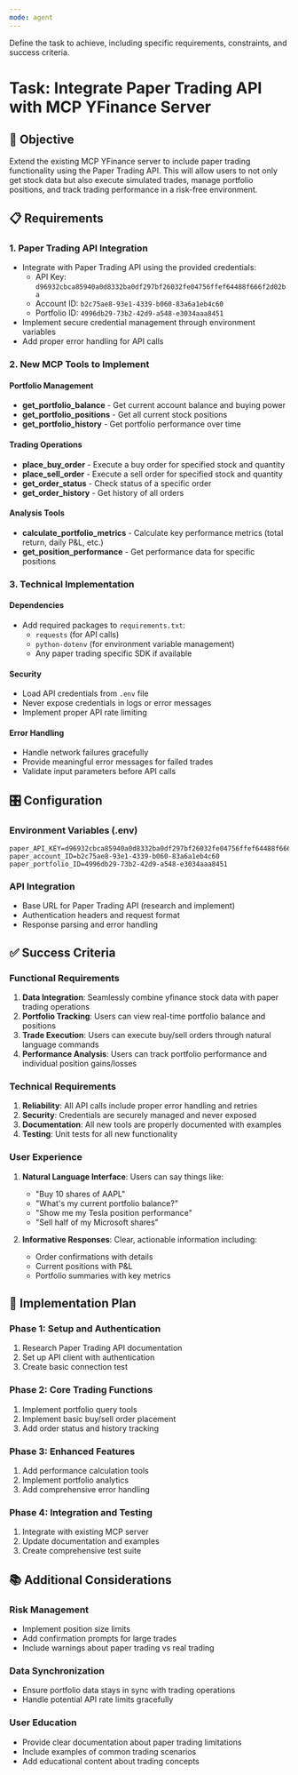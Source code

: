 ```yaml
---
mode: agent
---
```

Define the task to achieve, including specific requirements, constraints, and success criteria.

# Task: Integrate Paper Trading API with MCP YFinance Server

## 🎯 Objective
Extend the existing MCP YFinance server to include paper trading functionality using the Paper Trading API. This will allow users to not only get stock data but also execute simulated trades, manage portfolio positions, and track trading performance in a risk-free environment.

## 📋 Requirements

### 1. Paper Trading API Integration
- Integrate with Paper Trading API using the provided credentials:
  - API Key: `d96932cbca85940a0d8332ba0df297bf26032fe04756ffef64488f666f2d02ba`
  - Account ID: `b2c75ae8-93e1-4339-b060-83a6a1eb4c60` 
  - Portfolio ID: `4996db29-73b2-42d9-a548-e3034aaa8451`
- Implement secure credential management through environment variables
- Add proper error handling for API calls

### 2. New MCP Tools to Implement

#### Portfolio Management
- **get_portfolio_balance** - Get current account balance and buying power
- **get_portfolio_positions** - Get all current stock positions
- **get_portfolio_history** - Get portfolio performance over time

#### Trading Operations  
- **place_buy_order** - Execute a buy order for specified stock and quantity
- **place_sell_order** - Execute a sell order for specified stock and quantity
- **get_order_status** - Check status of a specific order
- **get_order_history** - Get history of all orders

#### Analysis Tools
- **calculate_portfolio_metrics** - Calculate key performance metrics (total return, daily P&L, etc.)
- **get_position_performance** - Get performance data for specific positions

### 3. Technical Implementation

#### Dependencies
- Add required packages to `requirements.txt`:
  - `requests` (for API calls)
  - `python-dotenv` (for environment variable management)
  - Any paper trading specific SDK if available

#### Security
- Load API credentials from `.env` file
- Never expose credentials in logs or error messages
- Implement proper API rate limiting

#### Error Handling
- Handle network failures gracefully
- Provide meaningful error messages for failed trades
- Validate input parameters before API calls

## 🎛️ Configuration

### Environment Variables (.env)
```
paper_API_KEY=d96932cbca85940a0d8332ba0df297bf26032fe04756ffef64488f666f2d02ba
paper_account_ID=b2c75ae8-93e1-4339-b060-83a6a1eb4c60
paper_portfolio_ID=4996db29-73b2-42d9-a548-e3034aaa8451
```

### API Integration
- Base URL for Paper Trading API (research and implement)
- Authentication headers and request format
- Response parsing and error handling

## ✅ Success Criteria

### Functional Requirements
1. **Data Integration**: Seamlessly combine yfinance stock data with paper trading operations
2. **Portfolio Tracking**: Users can view real-time portfolio balance and positions
3. **Trade Execution**: Users can execute buy/sell orders through natural language commands
4. **Performance Analysis**: Users can track portfolio performance and individual position gains/losses

### Technical Requirements
1. **Reliability**: All API calls include proper error handling and retries
2. **Security**: Credentials are securely managed and never exposed
3. **Documentation**: All new tools are properly documented with examples
4. **Testing**: Unit tests for all new functionality

### User Experience
1. **Natural Language Interface**: Users can say things like:
   - "Buy 10 shares of AAPL"
   - "What's my current portfolio balance?"
   - "Show me my Tesla position performance"
   - "Sell half of my Microsoft shares"

2. **Informative Responses**: Clear, actionable information including:
   - Order confirmations with details
   - Current positions with P&L
   - Portfolio summaries with key metrics

## 🚀 Implementation Plan

### Phase 1: Setup and Authentication
1. Research Paper Trading API documentation
2. Set up API client with authentication
3. Create basic connection test

### Phase 2: Core Trading Functions
1. Implement portfolio query tools
2. Implement basic buy/sell order placement
3. Add order status and history tracking

### Phase 3: Enhanced Features
1. Add performance calculation tools
2. Implement portfolio analytics
3. Add comprehensive error handling

### Phase 4: Integration and Testing
1. Integrate with existing MCP server
2. Update documentation and examples
3. Create comprehensive test suite

## 📚 Additional Considerations

### Risk Management
- Implement position size limits
- Add confirmation prompts for large trades
- Include warnings about paper trading vs real trading

### Data Synchronization
- Ensure portfolio data stays in sync with trading operations
- Handle potential API rate limits gracefully

### User Education
- Provide clear documentation about paper trading limitations
- Include examples of common trading scenarios
- Add educational content about trading concepts 